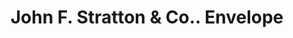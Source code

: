 ---
doi: 10.7916/D8ZW2XZ5
date_other: '1883'
date_other_textual: '1883'
form: printed ephemera
genre:
- Envelopes
name:
- John F. Stratton & Co.
object_in_context_url: https://biggert.cul.columbia.edu/items/view/ave_biggert_01033
subject_hierarchical_geographic:
- New York, New York, United States
subject_name:
- John F. Stratton & Co.
title: John F. Stratton & Co.. Envelope
sort_title: John F. Stratton & Co.. Envelope
call_number: ave_biggert_01033
coordinates:
- 40.71277777777778,-74.00583333333333
pid: ave_biggert_01033
identifiers: ave_biggert_01033
thumbnail: https://derivativo-1.library.columbia.edu/iiif/2/ldpd:344312/full/!256,256/0/native.jpg
permalink: /biggert/ave_biggert_01033/
layout: iiif-image-page
---